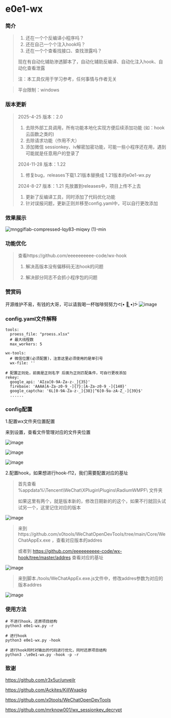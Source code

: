 # e0e1-wx

### 简介

> 1. 还在一个个反编译小程序吗？
> 2. 还在自己一个个注入hook吗？
> 3. 还在一个个查看找接口、查找泄露吗？
>
> 现在有自动化辅助渗透脚本了，自动化辅助反编译、自动化注入hook、自动化查看泄露
>
> 注：本工具仅用于学习参考，任何事情与作者无关

> 平台限制：windows



### 版本更新
> 2025-4-25  版本：2.0
>
> 1. 去除外部工具调用，所有功能本地化实现方便后续添加功能 (如：hook 云函数之类的)
> 2. 去除请求功能（作用不大）
> 3. 添加微信 sessionkey、iv解密加密功能，可能一些小程序还在用，遇到可能就是任意用户的登录了
> 
> 2024-11-28  版本：1.22
> 
>  1. 修复bug，releases下载1.21版本替换成 1.21版本的e0e1-wx.py
>
> 2024-8-27  版本：1.21 先放置到releases中，项目上传不上去
> 
>  1. 更新了反编译工具，同时添加了代码优化功能
>  2. 针对误报问题，更新正则并移至config.yaml中，可以自行更改添加
> 


### 效果展示

![mnggiflab-compressed-lqy83-miqwy (1)-min](https://github.com/eeeeeeeeee-code/e0e1-wx/assets/115862499/24a56b9f-29fb-4fee-9112-fdd125824f0d)


### 功能优化
> 查看https://github.com/eeeeeeeeee-code/wx-hook
>
> 1. 解决高版本没有偏移码无法hook的问题
>
> 2. 解决部分同志不会抓小程序包的问题
>

### 赞赏码
开源维护不易，有钱的大哥，可以请我喝一杯咖啡努努力ᕙ(• ॒ ູ•)ᕘ
![image](https://github.com/user-attachments/assets/fa9176a9-5247-4d0c-bd09-82f40125589e)

### config.yaml文件解释

```
tools:
  proess_file: "proess.xlsx"
  # 最大线程数
  max_workers: 5

wx-tools:
  # 微信位置(必须配置)，注意这里必须使用的是单引号
  wx-file: ''
  
# 配置正则处，前面是正则名字 后面为正则匹配条件，可自行更改添加
rekey:
  google_api: 'AIza[0-9A-Za-z-_]{35}'
  firebase: 'AAAA[A-Za-z0-9_-]{7}:[A-Za-z0-9_-]{140}'
  google_captcha: '6L[0-9A-Za-z-_]{38}|^6[0-9a-zA-Z_-]{39}$'
  ......
```



### config配置

1.配置wx文件夹位置配置

来到设置，查看文件管理对应的文件夹位置

![image](https://github.com/eeeeeeeeee-code/e0e1-wx/assets/115862499/0430a112-22bf-4071-8ffe-01d595d62f93)

![image](https://github.com/eeeeeeeeee-code/e0e1-wx/assets/115862499/191392dc-c79c-43d9-acd3-86285a1df5fe)

![image](https://github.com/eeeeeeeeee-code/e0e1-wx/assets/115862499/abc71f6d-5667-41df-9d24-4d855b175018)

2.配置hook，如果想进行hook-f12，我们需要配置对应的基址

> 首先查看 %appdata%\Tencent\WeChat\XPlugin\Plugins\RadiumWMPF\ 文件夹
>
> 如果这里有两个，就是版本新的，修改日期新的的这个，如果不行就回头试试另一个，这里记住对应的版本

![image](https://github.com/eeeeeeeeee-code/e0e1-wx/assets/115862499/5d96cf56-36be-4c1a-b05a-43efd0a07a86)

> 来到https://github.com/x0tools/WeChatOpenDevTools/tree/main/Core/WeChatAppEx.exe  ，查看对应版本的addres
>
> 或者到 https://github.com/eeeeeeeeee-code/wx-hook/tree/master/addres  查看对应的基址

![image](https://github.com/eeeeeeeeee-code/e0e1-wx/assets/115862499/b0f5efd0-36e4-4f2d-8e48-4ccbe418d98b)

> 来到脚本./tools/WeChatAppEx.exe.js文件中，修改addres参数为对应的版本addres

![image](https://github.com/eeeeeeeeee-code/e0e1-wx/assets/115862499/12dfb004-6bcb-4935-a3c8-99992efb9107)



### 使用方法

```
# 不进行hook，还原项目结构
python3 e0e1-wx.py -r

# 进行hook
python3 e0e1-wx.py -hook

# 进行hook同时对输出的代码进行优化，同时还原项目结构
python3 .\e0e1-wx.py -hook -p -r
```



### 致谢

https://github.com/r3x5ur/unveilr

https://github.com/Ackites/KillWxapkg

https://github.com/x0tools/WeChatOpenDevTools

https://github.com/mrknow001/wx_sessionkey_decrypt
